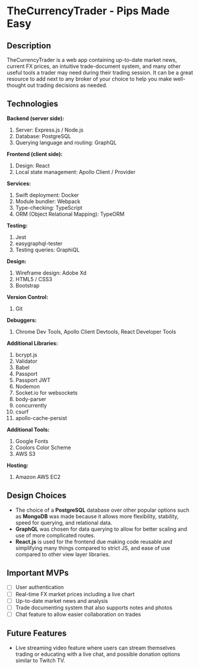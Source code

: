 # TheCurrencyTrader - Pips Made Easy

## Description

TheCurrencyTrader is a web app containing up-to-date market news, current FX prices, an intuitive trade-document system, and many other useful tools a trader may need during their trading session. It can be a great resource to add next to any broker of your choice to help you make well-thought out trading decisions as needed.

## Technologies

**Backend (server side):**
1. Server: Express.js / Node.js
2. Database: PostgreSQL
3. Querying language and routing: GraphQL

**Frontend (client side):**
1. Design: React
2. Local state management: Apollo Client / Provider

**Services:**
1. Swift deployment: Docker
2. Module bundler: Webpack
3. Type-checking: TypeScript
4. ORM (Object Relational Mapping): TypeORM

**Testing:**
1. Jest
2. easygraphql-tester
3. Testing queries: GraphiQL

**Design:**
1. Wireframe design: Adobe Xd
2. HTML5 / CSS3
3. Bootstrap

**Version Control:**
1. Git

**Debuggers:**
1. Chrome Dev Tools, Apollo Client Devtools, React Developer Tools

**Additional Libraries:**
1. bcrypt.js
2. Validator
3. Babel
4. Passport
5. Passport JWT
6. Nodemon
7. Socket.io for websockets
8. body-parser
9. concurrently
10. csurf
11. apollo-cache-persist

**Additional Tools:**
1. Google Fonts
2. Coolors Color Scheme
3. AWS S3

**Hosting:**
1. Amazon AWS EC2

## Design Choices

* The choice of a **PostgreSQL** database over other popular options such as **MongoDB** was made because it allows more flexibility, stability, speed for querying, and relational data. 
* **GraphQL** was chosen for data querying to allow for better scaling and use of more complicated routes.
* **React.js** is used for the frontend due making code reusable and simplifying many things compared to strict JS, and ease of use compared to other view layer libraries.

## Important MVPs

- [ ] User authentication
- [ ] Real-time FX market prices including a live chart
- [ ] Up-to-date market news and analysis
- [ ] Trade documenting system that also supports notes and photos
- [ ] Chat feature to allow easier collaboration on trades

## Future Features

* Live streaming video feature where users can stream themselves trading or educating with a live chat, and possible donation options similar to Twitch TV.